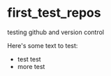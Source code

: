 # first_test_repos
testing github and version control

Here's some text to test:

* test test
* more test
